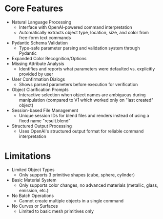 # Core Features
- Natural Language Processing
  - Interface with OpenAI-powered command interpretation
  - Automatically extracts object type, location, size, and color from free-form text commands
- Pydantic Schema Validation
  - Type-safe parameter parsing and validation system through Pydantic
- Expanded Color Recognition/Options
- Missing Attribute Analysis
  - Identifies and reports what parameters were defaulted vs. explicitly provided by user
- User Confirmation Dialogs
  - Shows parsed parameters before execution for verification
- Object Clarification Prompts
  - Interactive selection when object names are ambiguous during manipulation (compared to V1 which worked only on "last created" object)
- Session-based File Management
  - Unique session IDs for blend files and renders instead of using a fixed name "result.blend"
- Structured Output Processing
  - Uses OpenAI's structured output format for reliable command interpretation

# Limitations
- Limited Object Types
  - Only supports 3 primitive shapes (cube, sphere, cylinder)
- Basic Material System
  - Only supports color changes, no advanced materials (metallic, glass, emission, etc.)
- No Batch Operations
  - Cannot create multiple objects in a single command
- No Curves or Surfaces
  - Limited to basic mesh primitives only